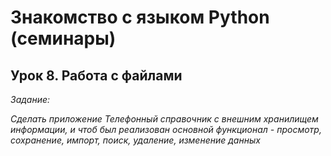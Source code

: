 # Знакомство с языком Python (семинары) #

## Урок 8. Работа с файлами ##

*Задание:*

*Cделать приложение Телефонный справочник с внешним хранилищем информации, и чтоб был реализован основной функционал - просмотр, сохранение, импорт, поиск, удаление, изменение данных*